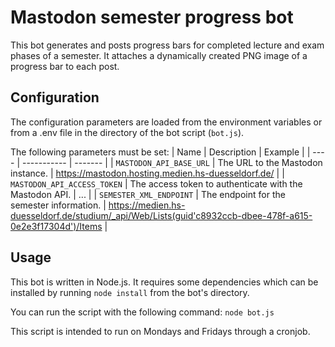 # Mastodon semester progress bot

This bot generates and posts progress bars for completed lecture and exam phases of a semester. It attaches a dynamically created PNG image of a progress bar to each post.

## Configuration
The configuration parameters are loaded from the environment variables or from a .env file in the directory of the bot
script (`bot.js`).

The following parameters must be set:
| Name | Description | Example |
| ---- | ----------- | ------- |
| `MASTODON_API_BASE_URL` | The URL to the Mastodon instance. | https://mastodon.hosting.medien.hs-duesseldorf.de/ |
| `MASTODON_API_ACCESS_TOKEN` | The access token to authenticate with the Mastodon API. | ... |
| `SEMESTER_XML_ENDPOINT` | The endpoint for the semester information. | https://medien.hs-duesseldorf.de/studium/_api/Web/Lists(guid'c8932ccb-dbee-478f-a615-0e2e3f17304d')/Items |

## Usage
This bot is written in Node.js. It requires some dependencies which can be installed by running `node install` from the bot's directory. 

You can run the script with the following command: `node bot.js`

This script is intended to run on Mondays and Fridays through a cronjob.
